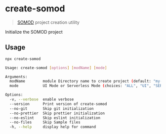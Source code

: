 # create-somod

> [SOMOD](https://somod.dev) project creation utility

Initialize the SOMOD project

## Usage

```bash
npx create-somod
```

```bash
Usage: create-somod [options] [modName] [mode]

Arguments:
  modName        module Directory name to create project (default: "my-module")
  mode           UI Mode or Serverless Mode (choices: "ALL", "UI", "SERVERLESS", default: "ALL")

Options:
  -v, --verbose  enable verbose
  --version      Print version of create-somod
  --no-git       Skip git initialization
  --no-prettier  Skip prettier initialization
  --no-eslint    Skip eslint initialization
  --no-files     Skip Sample files
  -h, --help     display help for command
```
